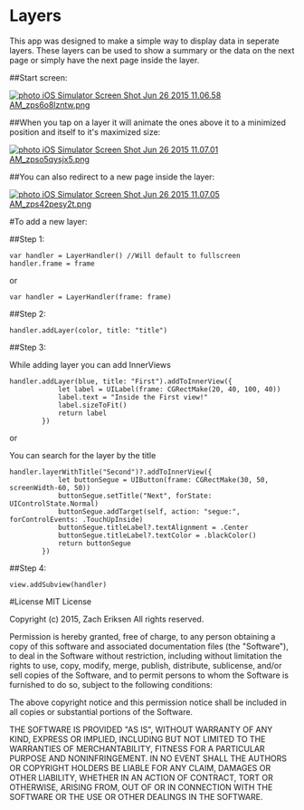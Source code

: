 # Layers

This app was designed to make a simple way to display data in seperate layers. These layers can be used to show a summary or the data on the next page or simply have the next page inside the layer.

##Start screen:

<a href="http://s357.photobucket.com/user/Zach_Eriksen/media/iOS%20Simulator%20Screen%20Shot%20Jun%2026%202015%2011.06.58%20AM_zps6o8lzntw.png.html" target="_blank"><img src="http://i357.photobucket.com/albums/oo13/Zach_Eriksen/iOS%20Simulator%20Screen%20Shot%20Jun%2026%202015%2011.06.58%20AM_zps6o8lzntw.png" border="0" alt=" photo iOS Simulator Screen Shot Jun 26 2015 11.06.58 AM_zps6o8lzntw.png"/></a>

##When you tap on a layer it will animate the ones above it to a minimized position and itself to it's maximized size:

<a href="http://s357.photobucket.com/user/Zach_Eriksen/media/iOS%20Simulator%20Screen%20Shot%20Jun%2026%202015%2011.07.01%20AM_zpso5qysjx5.png.html" target="_blank"><img src="http://i357.photobucket.com/albums/oo13/Zach_Eriksen/iOS%20Simulator%20Screen%20Shot%20Jun%2026%202015%2011.07.01%20AM_zpso5qysjx5.png" border="0" alt=" photo iOS Simulator Screen Shot Jun 26 2015 11.07.01 AM_zpso5qysjx5.png"/></a>

##You can also redirect to a new page inside the layer:

<a href="http://s357.photobucket.com/user/Zach_Eriksen/media/iOS%20Simulator%20Screen%20Shot%20Jun%2026%202015%2011.07.05%20AM_zps42pesy2t.png.html" target="_blank"><img src="http://i357.photobucket.com/albums/oo13/Zach_Eriksen/iOS%20Simulator%20Screen%20Shot%20Jun%2026%202015%2011.07.05%20AM_zps42pesy2t.png" border="0" alt=" photo iOS Simulator Screen Shot Jun 26 2015 11.07.05 AM_zps42pesy2t.png"/></a>

#To add a new layer:

##Step 1:

```
var handler = LayerHandler() //Will default to fullscreen
handler.frame = frame
```
or
```
var handler = LayerHandler(frame: frame)
```

##Step 2:

```
handler.addLayer(color, title: "title")
```

##Step 3:

While adding layer you can add InnerViews
```
handler.addLayer(blue, title: "First").addToInnerView({
            let label = UILabel(frame: CGRectMake(20, 40, 100, 40))
            label.text = "Inside the First view!"
            label.sizeToFit()
            return label
        })
```

or

You can search for the layer by the title
```
handler.layerWithTitle("Second")?.addToInnerView({
            let buttonSegue = UIButton(frame: CGRectMake(30, 50, screenWidth-60, 50))
            buttonSegue.setTitle("Next", forState: UIControlState.Normal)
            buttonSegue.addTarget(self, action: "segue:", forControlEvents: .TouchUpInside)
            buttonSegue.titleLabel?.textAlignment = .Center
            buttonSegue.titleLabel?.textColor = .blackColor()
            return buttonSegue
        })
```
##Step 4:

```
view.addSubview(handler)
```

#License
MIT License

Copyright (c) 2015, Zach Eriksen All rights reserved.

Permission is hereby granted, free of charge, to any person obtaining a copy of this software and associated documentation files (the "Software"), to deal in the Software without restriction, including without limitation the rights to use, copy, modify, merge, publish, distribute, sublicense, and/or sell copies of the Software, and to permit persons to whom the Software is furnished to do so, subject to the following conditions:

The above copyright notice and this permission notice shall be included in all copies or substantial portions of the Software.

THE SOFTWARE IS PROVIDED "AS IS", WITHOUT WARRANTY OF ANY KIND, EXPRESS OR IMPLIED, INCLUDING BUT NOT LIMITED TO THE WARRANTIES OF MERCHANTABILITY, FITNESS FOR A PARTICULAR PURPOSE AND NONINFRINGEMENT. IN NO EVENT SHALL THE AUTHORS OR COPYRIGHT HOLDERS BE LIABLE FOR ANY CLAIM, DAMAGES OR OTHER LIABILITY, WHETHER IN AN ACTION OF CONTRACT, TORT OR OTHERWISE, ARISING FROM, OUT OF OR IN CONNECTION WITH THE SOFTWARE OR THE USE OR OTHER DEALINGS IN THE SOFTWARE.
